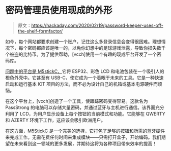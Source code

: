 # 密码管理员使用现成的外形

> 原文：<https://hackaday.com/2020/02/19/password-keeper-uses-off-the-shelf-formfactor/>

如今，每个网站都要求创建一个账户，记住这么多登录信息会变得很困难。理想情况下，每个密码都应该是唯一的，以免你幻想中的足球游戏泄露，导致你损失数千个被盗的比特币。为了提供帮助，[vcch]使用一个有趣的现成平台开发了一个密码库。

[问题中的平台是 M5stickC，](https://www.banggood.com/M5StickC-ESP32-PICO-Color-LCD-Mini-IoT-Development-Board-Finger-Computer-p-1476576.html?akmClientCountry=AU&)它将 ESP32、彩色 LCD 和电池包装在一个吸引人的橙色外壳中。它甚至有 USB-C，使它成为一个着眼于未来的工具。它是一种快速启动和运行基本 IOT 项目的方法，而不必为设计自己的机箱或基本电源硬件而烦恼。

在这个平台上，[vcch]创造了一个工具，使跟踪密码变得容易。这款名为 PassStrong 的电脑可以存储大量密码，并通过蓝牙与主机进行通信。该界面充分利用了 LCD，为用户显示设备上每个按钮的当前模式和功能。它能够在 QWERTY 和 AZERTY 环境下工作，这应该会吸引欧洲用户。

在这方面，M5StickC 是一个完美的选择，它打包了足够的按钮和所需的蓝牙硬件来完成工作。无需花费任何时间来集成模块——只需打开盒子，开始编码。我们期望在未来看到这一领域的更多发展，并期待这将为各种项目带来效率的提高！